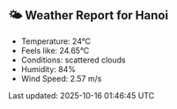 <!-- WEATHER-START -->
## 🌤 Weather Report for Hanoi

- Temperature: 24°C
- Feels like: 24.65°C
- Conditions: scattered clouds
- Humidity: 84%
- Wind Speed: 2.57 m/s

Last updated: 2025-10-16 01:46:45 UTC
<!-- WEATHER-END -->
